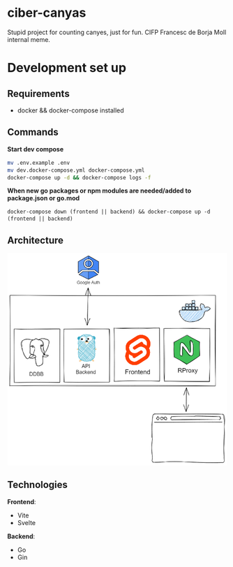 # ciber-canyas

Stupid project for counting canyes, just for fun. CIFP Francesc de Borja Moll internal meme.

# Development set up 

## Requirements

+ docker && docker-compose installed

## Commands

**Start dev compose**

```bash
mv .env.example .env
mv dev.docker-compose.yml docker-compose.yml 
docker-compose up -d && docker-compose logs -f
```

**When new go packages or npm modules are needed/added to package.json or go.mod**

```
docker-compose down (frontend || backend) && docker-compose up -d (frontend || backend)
```

## Architecture
![img/canyes-diagram.png](img/canyes-diagram.png)

## Technologies

**Frontend**:
+ Vite
+ Svelte

**Backend**:
+ Go
+ Gin